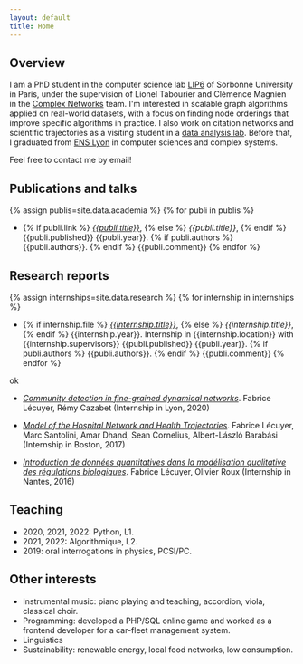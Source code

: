 ```yaml
---
layout: default
title: Home
---
```


## Overview

I am a PhD student in the computer science lab [LIP6](https://www.lip6.fr/) of Sorbonne University in Paris, under the supervision of Lionel Tabourier and Clémence Magnien in the [Complex Networks](https://www.complexnetworks.fr/) team.
I'm interested in scalable graph algorithms applied on real-world datasets, with a focus on finding node orderings that improve specific algorithms in practice. I also work on citation networks and scientific trajectories as a visiting student in a [data analysis lab](https://interactiondatalab.com/). Before that, I graduated from [ENS Lyon](http://www.ens-lyon.fr/LIP/) in computer sciences and complex systems.

Feel free to contact me by email!

## Publications and talks
<!--  | where:"ref", page.ref | sort: 'lang' -->
{% assign publis=site.data.academia %}
{% for publi in publis %}
* {% if publi.link %} [_{{publi.title}}_]({{publi.link}}), {% else %} _{{publi.title}}_, {% endif %}
{{publi.published}} {{publi.year}}.
{% if publi.authors %} {{publi.authors}}. {% endif %} {{publi.comment}}
{% endfor %}

## Research reports
{% assign internships=site.data.research %}
{% for internship in internships %}
* {% if internship.file %} [_{{internship.title}}_]({{internship.file}}), {% else %} _{{internship.title}}_, {% endif %}
{{internship.year}}.
Internship in {{internship.location}} with {{internship.supervisors}}
{{publi.published}} {{publi.year}}.
{% if publi.authors %} {{publi.authors}}. {% endif %} {{publi.comment}}
{% endfor %}

ok

* [_Community detection in fine-grained dynamical networks_](/public/pdf/Lecuyer_2020_Dynamical-community-detection.pdf). Fabrice Lécuyer, Rémy Cazabet (Internship in Lyon, 2020)

* [_Model of the Hospital Network and Health Trajectories_](/public/pdf/Lecuyer_2017_Hospital-network-model.pdf). Fabrice Lécuyer, Marc Santolini, Amar Dhand, Sean Cornelius, Albert-László Barabási (Internship in Boston, 2017)

* [_Introduction de données quantitatives dans la modélisation qualitative des régulations biologiques_](/public/pdf/Lecuyer_2016_Reseaux-regulation-biologique.pdf). Fabrice Lécuyer, Olivier Roux (Internship in Nantes, 2016)


## Teaching

* 2020, 2021, 2022: Python, L1.
* 2021, 2022: Algorithmique, L2.
* 2019: oral interrogations in physics, PCSI/PC.

## Other interests

* Instrumental music: piano playing and teaching, accordion, viola, classical choir.
* Programming: developed a PHP/SQL online game and worked as a frontend developer for a car-fleet management system.
* Linguistics
* Sustainability: renewable energy, local food networks, low consumption.
